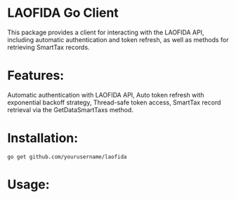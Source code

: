 ﻿# LAOFIDA Go Client
   This package provides a client for interacting with the LAOFIDA API, including automatic authentication and token refresh, as well as methods for retrieving SmartTax records.
   
# Features:
   Automatic authentication with LAOFIDA API,
   Auto token refresh with exponential backoff strategy,
   Thread-safe token access,
   SmartTax record retrieval via the GetDataSmartTaxs method.

# Installation:
   `go get github.com/yourusername/laofida`

# Usage:
